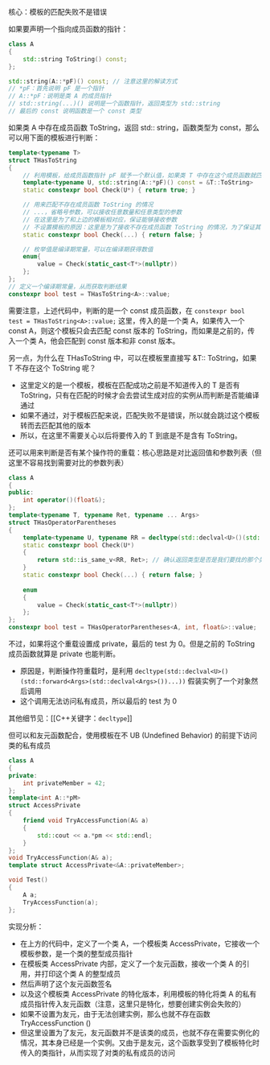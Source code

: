 
核心：模板的匹配失败不是错误

如果要声明一个指向成员函数的指针：
```cpp
class A
{
	std::string ToString() const;
};

std::string(A::*pF)() const; // 注意这里的解读方式
// *pF：首先说明 pF 是一个指针
// A::*pF：说明是类 A 的成员指针
// std::string(...)() 说明是一个函数指针，返回类型为 std::string
// 最后的 const 说明函数是一个 const 类型
```

如果类 A 中存在成员函数 ToString，返回 std:: string，函数类型为 const，那么可以用下面的模板进行判断：
```cpp
template<typename T>
struct THasToString
{
	// 利用模板，给成员函数指针 pF 赋予一个默认值，如果类 T 中存在这个成员函数就匹配成功，如果不存在就匹配失败
	template<typename U, std::string(A::*pF)() const = &T::ToString>
	static constexpr bool Check(U*) { return true; }

	// 用来匹配不存在成员函数 ToString 的情况
	// ...，省略号参数，可以接收任意数量和任意类型的参数
	// 在这里是为了和上边的模板相对应，保证能够接收参数
	// 不设置模板的原因：这里是为了接收不存在成员函数 ToString 的情况，为了保证其他情况都能被这里接受，所以定义了非模板版本
	static constexpr bool Check(...) { return false; }

	// 枚举值是编译期常量，可以在编译期获得数值
	enum{
		value = Check(static_cast<T*>(nullptr))
	};
};
// 定义一个编译期常量，从而获取判断结果
constexpr bool test = THasToString<A>::value;
```

需要注意，上述代码中，判断的是一个 const 成员函数，在 `constexpr bool test = THasToString<A>::value;` 这里，传入的是一个类 A，如果传入一个 const A，则这个模板只会去匹配 const 版本的 ToString，而如果是之前的，传入一个类 A，他会匹配到 const 版本和非 const 版本。

另一点，为什么在 THasToString 中，可以在模板里直接写 &T:: ToString，如果 T 不存在这个 ToString 呢？
- 这里定义的是一个模板，模板在匹配成功之前是不知道传入的 T 是否有 ToString，只有在匹配的时候才会去尝试生成对应的实例从而判断是否能编译通过
- 如果不通过，对于模板匹配来说，匹配失败不是错误，所以就会跳过这个模板转而去匹配其他的版本
- 所以，在这里不需要关心以后将要传入的 T 到底是不是含有 ToString。


还可以用来判断是否有某个操作符的重载：核心思路是对比返回值和参数列表（但这里不容易找到需要对比的参数列表）
```cpp
class A
{
public:
    int operator()(float&);
};
template<typename T, typename Ret, typename ... Args>
struct THasOperatorParentheses 
{
    template<typename U, typename RR = decltype(std::declval<U>()(std::forward<Args>(std::declval<Args>())...))>
    static constexpr bool Check(U*)
    {
        return std::is_same_v<RR, Ret>; // 确认返回类型是否是我们要找的那个类型
    }  
    static constexpr bool Check(...) { return false; }
    
    enum
    {
        value = Check(static_cast<T*>(nullptr))
    };
};
constexpr bool test = THasOperatorParentheses<A, int, float&>::value;
```

不过，如果将这个重载设置成 private，最后的 test 为 0。但是之前的 ToString 成员函数就算是 private 也能判断。
- 原因是，判断操作符重载时，是利用 `decltype(std::declval<U>()(std::forward<Args>(std::declval<Args>())...))` 假装实例了一个对象然后调用
- 这个调用无法访问私有成员，所以最后的 test 为 0

其他细节见：[[C++关键字：`decltype`]]


但可以和友元函数配合，使用模板在不 UB (Undefined Behavior) 的前提下访问类的私有成员

```cpp
class A
{
private:
	int privateMember = 42;
};
template<int A::*pM>
struct AccessPrivate
{
	friend void TryAccessFunction(A& a)
	{
		std::cout << a.*pm << std::endl;
	}
};
void TryAccessFunction(A& a);
template struct AccessPrivate<&A::privateMember>;

void Test()
{
	A a;
	TryAccessFunction(a);
};
```

实现分析：
- 在上方的代码中，定义了一个类 A，一个模板类 AccessPrivate，它接收一个模板参数，是一个类的整型成员指针
- 在模板类 AccessPrivate 内部，定义了一个友元函数，接收一个类 A 的引用，并打印这个类 A 的整型成员
- 然后声明了这个友元函数签名
- 以及这个模板类 AccessPrivate 的特化版本，利用模板的特化将类 A 的私有成员指针传入友元函数（注意，这里只是特化，想要创建实例会失败的）
- 如果不设置为友元，由于无法创建实例，那么也就不存在函数 TryAccessFunction ()
- 但这里设置为了友元，友元函数并不是该类的成员，也就不存在需要实例化的情况，其本身已经是一个实例。又由于是友元，这个函数享受到了模板特化时传入的类指针，从而实现了对类的私有成员的访问

